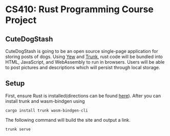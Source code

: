 # CS410: Rust Programming Course Project

## CuteDogStash
CuteDogStash is going to be an open source single-page application for storing posts of dogs. 
Using [Yew](https://github.com/yewstack/yew) and [Trunk](https://github.com/thedodd/trunk), rust code will be bundled into HTML, JavaScript, and WebAssembly to run in browsers. 
Users will be able to post pictures and descriptions which will persist through local storage. 

## Setup
First, ensure Rust is installed(directions can be found [here](https://www.rust-lang.org/tools/install)). 
After you can install trunk and wasm-bindgen using 
```
cargo install trunk wasm-bindgen-cli
```

The following command will build the site and output a link.
```
trunk serve
```
